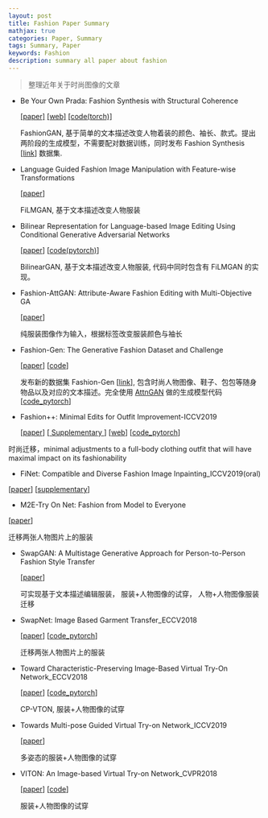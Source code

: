 ```yaml
---
layout: post
title: Fashion Paper Summary
mathjax: true
categories: Paper, Summary
tags: Summary, Paper
keywords: Fashion
description: summary all paper about fashion
---
```


> 整理近年关于时尚图像的文章

- Be Your Own Prada: Fashion Synthesis with Structural Coherence

  [[paper]]( http://openaccess.thecvf.com/content_ICCV_2017/papers/Zhu_Be_Your_Own_ICCV_2017_paper.pdf ) [[web]]( http://mmlab.ie.cuhk.edu.hk/projects/FashionGAN/ ) [[code(torch)]]( https://github.com/zhusz/ICCV17-fashionGAN )

  FashionGAN, 基于简单的文本描述改变人物着装的颜色、袖长、款式。提出两阶段的生成模型，不需要配对数据训练，同时发布 Fashion Synthesis [[link]( http://mmlab.ie.cuhk.edu.hk/projects/DeepFashion/FashionSynthesis.html )] 数据集.

- Language Guided Fashion Image Manipulation with Feature-wise Transformations

  [[paper]( https://arxiv.org/pdf/1808.04000.pdf )]

  FiLMGAN, 基于文本描述改变人物服装

- Bilinear Representation for Language-based Image Editing Using Conditional Generative Adversarial Networks

  [[paper]( https://arxiv.org/pdf/1903.07499.pdf )] [[code(pytorch)]( https://github.com/vtddggg/BilinearGAN_for_LBIE )]

  BilinearGAN, 基于文本描述改变人物服装, 代码中同时包含有 FiLMGAN 的实现。

- Fashion-AttGAN: Attribute-Aware Fashion Editing with Multi-Objective GA

  [[paper]( http://openaccess.thecvf.com/content_CVPRW_2019/papers/FFSS-USAD/Ping_Fashion-AttGAN_Attribute-Aware_Fashion_Editing_With_Multi-Objective_GAN_CVPRW_2019_paper.pdf )]

  纯服装图像作为输入，根据标签改变服装颜色与袖长

- Fashion-Gen: The Generative Fashion Dataset and Challenge

  [[paper]( https://arxiv.org/pdf/1806.08317.pdf )] [[code]( https://github.com/ElementAI/fashiongen-challenge-template )]

  发布新的数据集 Fashion-Gen [[link]( https://fashion-gen.com/ )], 包含时尚人物图像、鞋子、包包等随身物品以及对应的文本描述。完全使用 [AttnGAN]( http://openaccess.thecvf.com/content_cvpr_2018/papers/Xu_AttnGAN_Fine-Grained_Text_CVPR_2018_paper.pdf ) 做的生成模型代码 [[code_pytorch]( https://github.com/menardai/FashionGenAttnGAN )]

-  Fashion++: Minimal Edits for Outfit Improvement-ICCV2019

   [[paper]( https://arxiv.org/pdf/1904.09261.pdf )] [[ Supplementary ]( http://openaccess.thecvf.com/content_ICCV_2019/supplemental/Hsiao_Fashion_Minimal_Edits_ICCV_2019_supplemental.pdf )] [[web]( http://vision.cs.utexas.edu/projects/FashionPlus/ )] [[code_pytorch]( https://github.com/facebookresearch/FashionPlus )]

  时尚迁移，minimal adjustments to a full-body clothing outfit that will have maximal impact on its fashionability

-   FiNet: Compatible and Diverse Fashion Image Inpainting_ICCV2019(oral) 

  [[paper](  http://openaccess.thecvf.com/content_ICCV_2019/papers/Han_FiNet_Compatible_and_Diverse_Fashion_Image_Inpainting_ICCV_2019_paper.pdf )] [[supplementary]( http://openaccess.thecvf.com/content_ICCV_2019/supplemental/Han_FiNet_Compatible_and_ICCV_2019_supplemental.pdf )]

-  M2E-Try On Net: Fashion from Model to Everyone 

  [[paper](https://arxiv.org/pdf/1811.08599.pdf )]

  迁移两张人物图片上的服装

- SwapGAN: A Multistage Generative Approach for Person-to-Person Fashion Style Transfer 

  [[paper]( http://jultika.oulu.fi/files/nbnfi-fe201902256190.pdf )]

  可实现基于文本描述编辑服装， 服装+人物图像的试穿， 人物+人物图像服装迁移

- SwapNet: Image Based Garment Transfer_ECCV2018 

  [[paper]( https://eccv2018.org/openaccess/content_ECCV_2018/papers/Amit_Raj_SwapNet_Garment_Transfer_ECCV_2018_paper.pdf )] [[code_pytorch]( https://github.com/andrewjong/SwapNet )]

  迁移两张人物图片上的服装

- Toward Characteristic-Preserving Image-Based Virtual Try-On Network_ECCV2018 

  [[paper]( http://openaccess.thecvf.com/content_ECCV_2018/papers/Bochao_Wang_Toward_Characteristic-Preserving_Image-based_ECCV_2018_paper.pdf )] [[code_pytorch]( https://github.com/sergeywong/cp-vton )]

  CP-VTON, 服装+人物图像的试穿

- Towards Multi-pose Guided Virtual Try-on Network_ICCV2019 

  [[paper]( http://openaccess.thecvf.com/content_ICCV_2019/papers/Dong_Towards_Multi-Pose_Guided_Virtual_Try-On_Network_ICCV_2019_paper.pdf )]

  多姿态的服装+人物图像的试穿

- VITON: An Image-based Virtual Try-on Network_CVPR2018

   [[paper]( http://openaccess.thecvf.com/content_cvpr_2018/papers/Han_VITON_An_Image-Based_CVPR_2018_paper.pdf )] [[code]( https://github.com/xthan/VITON )]

  服装+人物图像的试穿

  